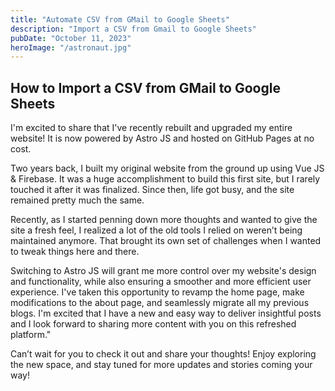 ```yaml
---
title: "Automate CSV from GMail to Google Sheets"
description: "Import a CSV from Gmail to Google Sheets"
pubDate: "October 11, 2023"
heroImage: "/astronaut.jpg"
---
```


## How to Import a CSV from GMail to Google Sheets

I'm excited to share that I've recently rebuilt and upgraded my entire website! It is now powered by Astro JS and hosted on GitHub Pages at no cost.

Two years back, I built my original website from the ground up using Vue JS & Firebase. It was a huge accomplishment to build this first site, but I rarely touched it after it was finalized. Since then, life got busy, and the site remained pretty much the same.

Recently, as I started penning down more thoughts and wanted to give the site a fresh feel, I realized a lot of the old tools I relied on weren’t being maintained anymore. That brought its own set of challenges when I wanted to tweak things here and there.

Switching to Astro JS will grant me more control over my website's design and functionality, while also ensuring a smoother and more efficient user experience. I've taken this opportunity to revamp the home page, make modifications to the about page, and seamlessly migrate all my previous blogs. I'm excited that I have a new and easy way to deliver insightful posts and I look forward to sharing more content with you on this refreshed platform."

Can’t wait for you to check it out and share your thoughts! Enjoy exploring the new space, and stay tuned for more updates and stories coming your way!
